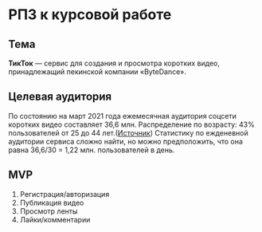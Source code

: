 # РПЗ к курсовой работе

## Тема

  <B>ТикТок</B> — сервис для создания и просмотра коротких видео, принадлежащий пекинской компании «ByteDance».

## Целевая аудитория

  По состоянию на март 2021 года ежемесячная аудитория соцсети коротких видео составляет 36,6 млн. Распределение по возрасту: 43% пользователей от 25 до 44 лет.([Источник](https://t.me/odigital/1329/))
  Статистику по ежденевной аудитории сервиса сложно найти, но можно предположить, что она равна 36,6/30 = 1,22 млн. пользователей в день.


## MVP

1. Регистрация/авторизация
2. Публикация видео
3. Просмотр ленты
4. Лайки/комментарии

## 
